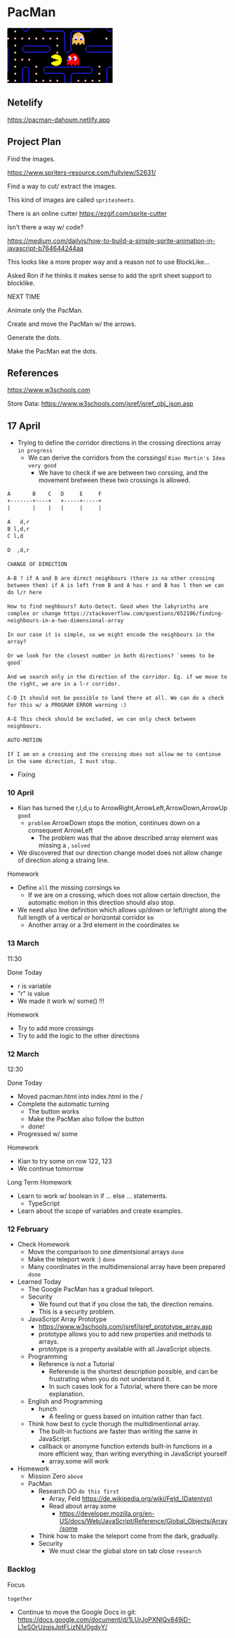 # PacMan

![](logo.png)

## Netelify

https://pacman-dahoum.netlify.app

## Project Plan

Find the images.

https://www.spriters-resource.com/fullview/52631/

Find a way to cut/ extract the images.

This kind of images are called `spritesheets`.

There is an online cutter https://ezgif.com/sprite-cutter

Isn't there a way w/ code?

https://medium.com/dailyjs/how-to-build-a-simple-sprite-animation-in-javascript-b764644244aa

This looks like a more proper way and a reason not to use BlockLike...

Asked Ron if he thinks it makes sense to add the sprit sheet support to blocklike.

NEXT TIME

Animate only the PacMan.

Create and move the PacMan w/ the arrows.

Generate the dots.

Make the PacMan eat the dots.

## References

https://www.w3schools.com


Store Data:
https://www.w3schools.com/jsref/jsref_obj_json.asp


## 17 April

* Trying to define the corridor directions in the crossing directions array `in progress`
  * We can derive the corridors from the corssings! `Kian Martin's Idea` `very good`
    * We have to check if we are between two corssing, and the movement bretween these two crossings is allowed.

```
A       B    C   D     E     F
+-------+----+   +-----+-----+
|       |    |   |     |     |

A   d,r
B l,d,r
C l,d

D  ,d,r

CHANGE OF DIRECTION

A-B ? if A and B are direct neighbours (there is no other crossing between them) if A is left from B and A has r and B has l then we can do l/r here

How to find neghbours? Auto-Detect. Good when the labyrinths are complex or change https://stackoverflow.com/questions/652106/finding-neighbours-in-a-two-dimensional-array 

In our case it is simple, so we might encode the neighbours in the array?

Or we look for the closest number in both directions? `seems to be good`

And we search only in the direction of the corridor. Eg. if we move to the right, we are in a l-r corridor.

C-D It should not be possible to land there at all. We can do a check for this w/ a PROGRAM ERROR warning :)

A-E This check should be excluded, we can only check between neighbours.

AUTO-MOTION

If I am on a crossing and the crossing does not allow me to continue in the same direction, I must stop.

``` 



* Fixing 
### 10 April

* Kian has turned the r,l,d,u to ArrowRight,ArrowLeft,ArrowDown,ArrowUp `good`
  * `problem` ArrowDown stops the motion, continues down on a consequent ArrowLeft
    * The problem was that the above described array element was missing a , `solved`
* We discovered that our direction change model does not allow change of direction along a straing line.

Homework

* Define `all` the missing corrsings `km`
  * If we are on a crossing, which does not allow certain direction, the automatic motion in this direction should also stop.
* We need also line definition which allows up/down or left/right along the full length of a vertical or horizontal corridor `km`
  * Another array or a 3rd element in the coordinates `km`

### 13 March

11:30

Done Today

* r is variable
* "r" is value
* We made it work w/ some() !!!

Homework

* Try to add more crossings
* Try to add the logic to the other directions

### 12 March

12:30

Done Today

* Moved pacman.html into index.html in the /
* Complete the automatic turning
  * The button works
  * Make the PacMan also follow the button
  * done!
* Progressed w/ some

Homework

* Kian to try some on row 122, 123
* We continue tomorrow

Long Term Homework

* Learn to work w/ boolean in if ... else ... statements.
  * TypeScript
* Learn about the scope of variables and create examples.
### 12 February

* Check Homework
  * Move the comparison to one dimentsional arrays `done`
  * Make the teleport work :) `done`
  * Many coordinates in the multidimensional array have been prepared `done`
* Learned Today
  * The Google PacMan has a gradual teleport.
  * Security
    * We found out that if you close the tab, the direction remains.
    * This is a security problem.
  * JavaScript Array Prototype
    * https://www.w3schools.com/jsref/jsref_prototype_array.asp
    * prototype allows you to add new properties and methods to arrays.
    * prototype is a property available with all JavaScript objects.
  * Programming
    * Reference is not a Tutorial
      * Referende is the shortest description possible, and can be frustrating when you do not understand it.
      * In such cases look for a Tutorial, where there can be more explanation.
  * English and Programming
    * hunch
      * A feeling or guess based on intuition rather than fact.
  * Think how best to cycle thorugh the multidimentional array.
    * The built-in fuctions are faster than writing the same in JavaScript.
    * callback or anonyme function extends built-in functions in a more efficient way, than writing everything in JavaScript yourself
      * array.some will work
* Homework
  * Mission Zero `above`
  * PacMan
    * Research DO `do this first`
      * Array, Feld https://de.wikipedia.org/wiki/Feld_(Datentyp) 
      * Read about array.some
        * https://developer.mozilla.org/en-US/docs/Web/JavaScript/Reference/Global_Objects/Array/some 
    * Think how to make the teleport come from the dark, gradually.
    * Security
      * We must clear the global store on tab close `research`

### Backlog

Focus

`together`

* Continue to move the Google Docs in git: https://docs.google.com/document/d/1LUrJoPXNlQv849iD-L1eSOrUzqjsJptFLizNlU0gdyY/